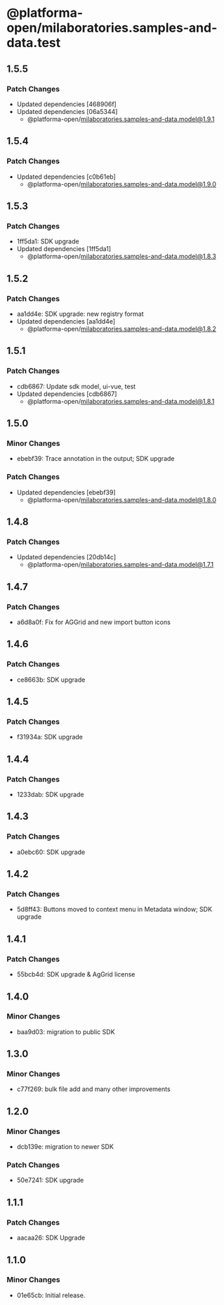 # @platforma-open/milaboratories.samples-and-data.test

## 1.5.5

### Patch Changes

- Updated dependencies [468906f]
- Updated dependencies [06a5344]
  - @platforma-open/milaboratories.samples-and-data.model@1.9.1

## 1.5.4

### Patch Changes

- Updated dependencies [c0b61eb]
  - @platforma-open/milaboratories.samples-and-data.model@1.9.0

## 1.5.3

### Patch Changes

- 1ff5da1: SDK upgrade
- Updated dependencies [1ff5da1]
  - @platforma-open/milaboratories.samples-and-data.model@1.8.3

## 1.5.2

### Patch Changes

- aa1dd4e: SDK upgrade: new registry format
- Updated dependencies [aa1dd4e]
  - @platforma-open/milaboratories.samples-and-data.model@1.8.2

## 1.5.1

### Patch Changes

- cdb6867: Update sdk model, ui-vue, test
- Updated dependencies [cdb6867]
  - @platforma-open/milaboratories.samples-and-data.model@1.8.1

## 1.5.0

### Minor Changes

- ebebf39: Trace annotation in the output; SDK upgrade

### Patch Changes

- Updated dependencies [ebebf39]
  - @platforma-open/milaboratories.samples-and-data.model@1.8.0

## 1.4.8

### Patch Changes

- Updated dependencies [20db14c]
  - @platforma-open/milaboratories.samples-and-data.model@1.7.1

## 1.4.7

### Patch Changes

- a6d8a0f: Fix for AGGrid and new import button icons

## 1.4.6

### Patch Changes

- ce8663b: SDK upgrade

## 1.4.5

### Patch Changes

- f31934a: SDK upgrade

## 1.4.4

### Patch Changes

- 1233dab: SDK upgrade

## 1.4.3

### Patch Changes

- a0ebc60: SDK upgrade

## 1.4.2

### Patch Changes

- 5d8ff43: Buttons moved to context menu in Metadata window; SDK upgrade

## 1.4.1

### Patch Changes

- 55bcb4d: SDK upgrade & AgGrid license

## 1.4.0

### Minor Changes

- baa9d03: migration to public SDK

## 1.3.0

### Minor Changes

- c77f269: bulk file add and many other improvements

## 1.2.0

### Minor Changes

- dcb139e: migration to newer SDK

### Patch Changes

- 50e7241: SDK upgrade

## 1.1.1

### Patch Changes

- aacaa26: SDK Upgrade

## 1.1.0

### Minor Changes

- 01e65cb: Initial release.
